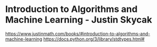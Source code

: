 # Introduction to Algorithms and Machine Learning - Justin Skycak
https://www.justinmath.com/books/#introduction-to-algorithms-and-machine-learning
https://docs.python.org/3/library/stdtypes.html#
